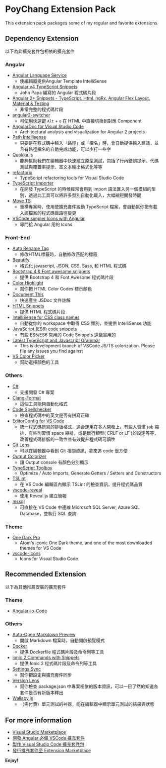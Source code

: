 # PoyChang Extension Pack

This extension pack packages some of my regular and favorite extensions.

## Dependency Extension

以下為此擴充套件包相依的擴充套件

### Angular

* [Angular Language Service](https://marketplace.visualstudio.com/items?itemName=Angular.ng-template)
    * 使編輯器提供Angular Template IntelliSense
* [Angular v4 TypeScript Snippets](https://marketplace.visualstudio.com/items?itemName=johnpapa.Angular2)
    * John Papa 編寫的 Angular 程式碼片段
* [Angular 2+ Snippets - TypeScript, Html, ngRx, Angular Flex Layout, Material & Testing](https://marketplace.visualstudio.com/items?itemName=Mikael.Angular-BeastCode)
    * 非常完整的程式碼片段
* [angular2-switcher](https://marketplace.visualstudio.com/items?itemName=infinity1207.angular2-switcher)
    * 可使用快速鍵 `Alt` + `o` 在 HTML 中直接切換到對應 Component
* [AngularDoc for Visual Studio Code](https://marketplace.visualstudio.com/items?itemName=AngularDoc.angulardoc-vscode)
    * Architectural analysis and visualization for Angular 2 projects
* [Path Intellisense](https://marketplace.visualstudio.com/items?itemName=christian-kohler.path-intellisense)
    * 只要是在程式碼中輸入「路徑」或「檔名」時，會自動提供輸入建議，並且有路徑檔名的自動完成功能，可以少打一些字
* [Quokka.js](https://marketplace.visualstudio.com/items?itemName=WallabyJs.quokka-vscode)
    * 能夠幫助我們在編輯器中快速建立原型測試，包括了行內錯誤提示、代碼測試與覆蓋率提示、富文本輸出格式化等等
* [refactorix](https://marketplace.visualstudio.com/items?itemName=krizzdewizz.refactorix)
    * TypeScript refactoring tools for Visual Studio Code
* [TypeScript Importer](https://marketplace.visualstudio.com/items?itemName=pmneo.tsimporter)
    * 在開發 TypeScript 的時候經常會用到 import 語法匯入另一個模組的型別，透過此工具可以將許多型別自動化載入，大幅縮短開發時間
* [Move TS](https://marketplace.visualstudio.com/items?itemName=stringham.move-ts)
    * 重構專案時，使用使擴充套件搬動 TypeScript 檔案，會自動幫你把有載入該檔案的程式碼做路徑變更
* [VSCode simpler Icons with Angular](https://marketplace.visualstudio.com/items?itemName=davidbabel.vscode-simpler-icons)
    * 專門給 Angular 用的 Icons

### Front-End

* [Auto Rename Tag](https://marketplace.visualstudio.com/items?itemName=formulahendry.auto-rename-tag)
    * 修改HTML標籤時，自動修改匹配的標籤
* [Beautify](https://marketplace.visualstudio.com/items?itemName=HookyQR.beautify)
    * 格式化 javascript, JSON, CSS, Sass, 和 HTML 程式碼
* [Bootstrap 4 & Font awesome snippets](https://marketplace.visualstudio.com/items?itemName=thekalinga.bootstrap4-vscode)
    * 提供 Bootstrap 4 和 Font Awesome 程式碼片段
* [Color Highlight](https://marketplace.visualstudio.com/items?itemName=naumovs.color-highlight)
    * 幫你把 HTML Color Codes 標示顏色
* [Document This](https://marketplace.visualstudio.com/items?itemName=joelday.docthis)
    * 快速產生 JSDoc 文件註解
* [HTML Snippets](https://marketplace.visualstudio.com/items?itemName=abusaidm.html-snippets)
    * 提供 HTML 程式碼片段
* [IntelliSense for CSS class names](https://marketplace.visualstudio.com/items?itemName=Zignd.html-css-class-completion)
    * 自動從你的 workspace 中取得 CSS 類別，並提供 IntelliSense 功能
* [JavaScript (ES6) code snippets](https://marketplace.visualstudio.com/items?itemName=xabikos.JavaScriptSnippets)
    * 有些 ES5/ES6 常用的 Code Snippets 還蠻實用的
* [Latest TypeScript and Javascript Grammar](https://marketplace.visualstudio.com/items?itemName=ms-vscode.typescript-javascript-grammar)
    * This is development branch of VSCode JS/TS colorization. Please file any issues you find against 
* [VS Color Picker](https://marketplace.visualstudio.com/items?itemName=lihui.vs-color-picker)
    * 幫助選擇顏色的工具

### Others

* [C#](https://marketplace.visualstudio.com/items?itemName=ms-vscode.csharp)
    * 支援開發 C# 專案
* [Clang-Format](https://marketplace.visualstudio.com/items?itemName=xaver.clang-format)
    * 這個工具能夠自動化格式
* [Code Spellchecker](https://marketplace.visualstudio.com/items?itemName=streetsidesoftware.code-spell-checker)
    * 檢查程式碼中的英文是否有拼寫正確
* [EditorConfig for VS Code](https://marketplace.visualstudio.com/items?itemName=EditorConfig.EditorConfig)
    * 統一程式碼撰寫的排版格式，適合運用在多人開發上，有些人習慣 tab 縮排，有些則習慣 space 縮排，或是斷行類型( CRLF or LF )的設定等等，改善程式碼排版的一致性並有效提升程式碼可讀性
* [Git Lens](https://marketplace.visualstudio.com/items?itemName=eamodio.gitlens)
    * 可以在編輯器中看到 Git 相關資訊，拿來追 code 很方便
* [Output Colorizer](https://marketplace.visualstudio.com/items?itemName=IBM.output-colorizer)
    * 讓 Output console 有顏色分別顯示
* [TypeScript Toolbox](https://marketplace.visualstudio.com/items?itemName=DSKWRK.vscode-generate-getter-setter)
    * Optimize / Auto Imports, Generate Getters / Setters and Constructors
* [TSLint](https://marketplace.visualstudio.com/items?itemName=eg2.tslint)
    * 在 VS Code 編輯區內顯示 TSLint 的檢查資訊，提升程式碼品質
* [vscode-reveal](https://marketplace.visualstudio.com/items?itemName=evilz.vscode-reveal)
    * 使用 Reveal.js 建立簡報
* [mssql](https://marketplace.visualstudio.com/items?itemName=ms-mssql.mssql)
    * 可直接在 VS Code 中連線 Microsoft SQL Server, Azure SQL Database，並執行 SQL 查詢

### Theme

* [One Dark Pro](https://marketplace.visualstudio.com/items?itemName=zhuangtongfa.Material-theme)
    * Atom's iconic One Dark theme, and one of the most downloaded themes for VS Code
* [vscode-icons](https://marketplace.visualstudio.com/items?itemName=robertohuertasm.vscode-icons)
    * Icons for Visual Studio Code

## Recommended Extension

以下為其他推薦安裝的擴充套件

### Theme

* [Angular-io-Code](https://marketplace.visualstudio.com/items?itemName=NoHomey.angular-io-code)

### Others

* [Auto-Open Markdown Preview](https://marketplace.visualstudio.com/items?itemName=hnw.vscode-auto-open-markdown-preview)
    * 開啟 Markdown 檔案時，自動開啟預覽模式
* [Docker](https://marketplace.visualstudio.com/items?itemName=PeterJausovec.vscode-docker)
    * 提供 Dockerfile 程式碼片段及命令列等工具
* [ionic 2 Commands with Snippets](https://marketplace.visualstudio.com/items?itemName=Thavarajan.ionic2)
    * 提供 Ionic 2 程式碼片段及命令列等工具
* [Settings Sync](https://marketplace.visualstudio.com/items?itemName=Shan.code-settings-sync)
    * 幫你把設定與擴充套件同步
* [Version Lens](https://marketplace.visualstudio.com/items?itemName=pflannery.vscode-versionlens)
    * 幫你檢查 package.json 中專案相依的版本資訊，可以一目了然的知道各套件是否有新版本釋出
* [Wallaby.js](https://marketplace.visualstudio.com/items?itemName=WallabyJs.wallaby-vscode)
    * （需付費）單元測試的神器，能在編輯器中顯示單元測試的結果與狀態

## For more information

* [Visual Studio Marketplace](https://marketplace.visualstudio.com/)
* [開發 Angular 必備 VSCode 擴充套件](https://paper.dropbox.com/doc/-Angular-VSCode-Kh2w3saOyZtJSHawFoBem)
* [製作 Visual Studio Code 擴充套件包](https://poychang.github.io/build-vscode-extension/)
* [發行擴充套件至 Extension Marketplace](https://poychang.github.io/publish-extension-to-visual-studio-marketplace/)

**Enjoy!**
